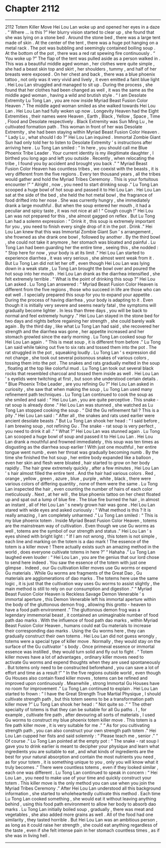 
# Chapter 2112


---

2112 Totem Killer Move Hei Lou Lan woke up and opened her eyes in a daze .
“ Where … is this ?” Her blurry vision started to clear up , she found that she was lying on a stone bed .
Around the stone bed , there was a large tent made of skin .
At the center of the tent , there was a huge pot hanging on a metal rack .
The pot was bubbling and seemingly contained boiling soup . At the bottom of the pot , there was a red rat spewing fire continuously .
“ You woke up ?” The flap of the tent was pulled aside as a person walked in .
This was a beautiful middle aged woman , her clothes were quite simple , she had a beast skin top and skirt , her shoulders , tummy , and half of her breasts were exposed .
On her chest and back , there was a blue phoenix tattoo , not only was it very vivid and lively , it even emitted a faint blue light .
Hei Lou Lan struggled and managed to sit up .
During the process , she found that her clothes had been changed as well , it was the same as the middle aged woman , having a wild and brutish style .
“ I am Desolate Extremity Lu Tong Lan , you are now inside Myriad Beast Fusion Color Heaven .” The middle aged woman smiled as she walked towards Hei Lou Lan .
Hei Lou Lan had fully woken up now .
Longevity Heaven had the Eight Extremities , their names were Heaven , Earth , Black , Yellow , Space , Time , Flood and Desolate respectively . Black Extremity was Sun Ming Lu , he cultivated formation path . This woman in front of her was Desolate Extremity , she had been staying within Myriad Beast Fusion Color Heaven .
“ Lady Lu , what should I do ?” Hei Lou Lan inquired . Immortal Zombie Giant Sun had only told her to listen to Desolate Extremity ’ s instructions after arriving here .
Lu Tong Lan smiled : “ In here , you should call me Blue Phoenix Tribe Leader . Your current identity is my illegitimate daughter , I birthed you long ago and left you outside . Recently , when relocating the tribe , I found you by accident and brought you back .”
“ Myriad Beast Fusion Color Heaven has countless tribes , we coexist with the beasts , it is very different from the five regions . Every ten thousand years , all the tribes would gather and hold the Myriad Tribes Ceremony . This is your fortuitous encounter !”
“ Alright , now , you need to start drinking soup .”
Lu Tong Lan scooped a huge bowl of hot soup and passed it to Hei Lou Lan .
Hei Lou Lan sat at the side of the bed , she held the hot metal bowl , the fragrance of food drifted into her nose .
She was currently hungry , she immediately drank a large mouthful .
But when the soup entered her mouth , it had a peculiar and spicy taste , it was not nice at all !
“ Cough cough !” Hei Lou Lan was not prepared for this , she almost gagged on reflex .
But Lu Tong Lan had a solemn expression : “ Drink it , this soup is extremely important for you , you need to finish every single drop of it in the pot . Drink .”
Hei Lou Lan knew that this was Immortal Zombie Giant Sun ’ s arrangement , she frowned as she drank one bowl , followed by another .
By the third bowl , she could not take it anymore , her stomach was bloated and painful .
Lu Tong Lan had been guarding her the entire time , seeing this , she nodded : “ Stop here for now , your body is at its limit .”
Hei Lou Lan started to experience diarrhea , it was very serious , she almost went weak from it .
But Lu Tong Lan did not let her off , even though Hei Lou Lan was lying down in a weak state , Lu Tong Lan brought the bowl over and poured the hot soup into her mouth .
Hei Lou Lan drank as the diarrhea intensified , she felt extremely terrible .
“ What is the point of drinking this soup ?” Hei Lou Lan asked .
Lu Tong Lan answered : “ Myriad Beast Fusion Color Heaven is different from the five regions , those who succeed in life are those who can eat well . I specially prepared this soup for you to expand your appetite . During the process of having diarrhea , your body is adapting to it . Even though it is initially very severe and seems nearly fatal , the symptoms will gradually become lighter . In less than three days , you will be back to normal and feel extremely hungry .”
Hei Lou Lan stayed in the stone bed for two days and nights before regaining her strength , she could barely walk again .
By the third day , like what Lu Tong Lan had said , she recovered her strength and the diarrhea was gone , her appetite increased and her stomach growled since the early morning .
Lu Tong Lan cooked soup for Hei Lou Lan again .
“ This is meat soup , it is different from before .” Lu Tong Lan said while taking out five to six rats and tossed them into the pot .
The rat struggled in the pot , squeaking loudly .
Lu Tong Lan ’ s expression did not change , she took out several poisonous snakes of various colors , tossing them into the pot .
The snakes and rats gradually melted in the soup , floating at the top like colorful mud .
Lu Tong Lan took out several black rocks that resembled charcoal and tossed them inside as well .
Hei Lou Lan ’ s eyelids were twitching at first , but soon she understood certain details .
“ Blue Phoenix Tribe Leader , are you refining Gu ?” Hei Lou Lan asked in curiosity , she saw that when making the soup , Lu Tong Lan used many refinement path techniques .
Lu Tong Lan continued to cook the soup as she smiled and said : “ Hei Lou Lan , you are quite perceptive . This snake - rat soup is already done .”
Hei Lou Lan was stunned , she watched as Lu Tong Lan stopped cooking the soup .
“ Did the Gu refinement fail ? This is a pity .” Hei Lou Lan said : “ After all , the snakes and rats used earlier were ancient desolate beasts .”
But Lu Tong Lan shook her head : “ I said before , I am brewing soup , not refining Gu . The snake - rat soup is very perfect , you need to drink it all .”
“ What ?” Hei Lou Lan was stunned again .
Lu Tong Lan scooped a huge bowl of soup and passed it to Hei Lou Lan .
Hei Lou Lan drank a mouthful and frowned immediately , this soup was ten times as disgusting as the diarrhea soup earlier ! With just one mouthful , her entire tongue went numb , even her throat was gradually becoming numb .
By the time she finished the hot soup , her entire body expanded like a balloon , even her skin and flesh were bloated , hair started to grow on her body rapidly .
The hair grew extremely quickly , after a few minutes , Hei Lou Lan ’ s hair almost filled the entire tent .
And the hair had various colors .
Red , orange , yellow , green , azure , blue , purple , white , black , there were various colors of differing quantity , none of them were the same .
Lu Tong Lan inspected the hair , even counting the number of hairs of each color meticulously .
Next , at her will , the blue phoenix tattoo on her chest floated up and spat out a lump of blue fire .
The blue fire burned the hair , in almost an instant , all of Hei Lou Lan ’ s newly grown hair was gone .
Hei Lou Lan stared with wide eyes and asked curiously : “ What method is this ? It is really amazing , I am completely unharmed .”
Lu Tong Lan smiled : “ This is my blue phoenix totem . Inside Myriad Beast Fusion Color Heaven , totems are the mainstream way of cultivation . Even though we use Gu worms as well , totems are the symbol of our strength and status .”
Hei Lou Lan ’ s eyes shined with bright light : “ If I am not wrong , this totem is not simple , each line and marking on the totem is a dao mark ! The essence of the totem is a killer move ! There actually exists such an amazing method in the world , does everyone cultivate totems in here ?”
“ Hahaha .” Lu Tong Lan laughed even louder : “ Hei Lou Lan , you are the genius that our lord chose to send here indeed . You saw the essence of the totem with just one glimpse . Indeed , our Gu cultivation killer moves use Gu worms or expend Gu materials . While Gu worms are fragments of the Great Dao , Gu materials are agglomerations of dao marks . The totems here use the same logic , it is just that the cultivation way uses Gu worms to assist slightly , the main method is still to rely on our consumption and digestion .”
“ Myriad Beast Fusion Color Heaven is Reckless Savage Demon Venerable ’ s immortal aperture , this Demon Venerable left his immortal aperture within the body of the gluttonous demon frog , allowing this grotto - heaven to have a food path environment .”
The gluttonous demon frog was a legendary immemorial beast , it contained an unimaginable number of food path dao marks .
With the influence of food path dao marks , within Myriad Beast Fusion Color Heaven , humans could eat Gu materials to increase their corresponding dao marks . Using the Gu worms here , they can gradually construct their own totems .
Hei Lou Lan did not guess wrongly , totems were a special type of killer move . Normally , they would stay on the surface of the Gu cultivator ’ s body . Once primeval essence or immortal essence was instilled , they would turn solid and fly out to fight .
“ Totem killer moves have a lot of advantages , ordinary killer moves need to activate Gu worms and expend thoughts when they are used spontaneously . But totems only need to be constructed beforehand , you can save a lot of effort and time as a result !”
“ In the five regions outside world , even though Gu Houses also contain fixed killer moves , totems can be refined and improved upon continuously . Meanwhile , strong Immortal Gu Houses have no room for improvement .” Lu Tong Lan continued to explain .
Hei Lou Lan started to frown : “ I have the Great Strength True Martial Physique , I should cultivate strength path , but this totem seems to be a transformation path killer move ?”
Lu Tong Lan shook her head : “ Not quite so .”
“ The other specialty of totems is that they can be suitable for all Gu paths . I , for example , cultivate fire path , after devouring all sorts of materials , I used Gu worms to construct my blue phoenix totem killer move . This totem is a fire path killer move , it is very suitable for me .”
“ As for you cultivating strength path , you can also construct your own strength path totem .”
Hei Lou Lan cupped her fists and said solemnly : “ Please teach me , senior .”
“ Of course .” Lu Tong Lan pointed at the empty pot : “ The snake - rat soup I gave you to drink earlier is meant to decipher your physique and learn what ingredients you are suitable to eat , and what kinds of ingredients are the best for your natural absorption and contain the most nutrients you need , as for your totem , it is something unique to you , only you will know what it truly becomes .”
There were countless totems , even if they looked similar , each one was different .
Lu Tong Lan continued to speak in concern : “ Hei Lou Lan , you need to make use of your time and quickly construct your totem . This killer move is the only method you can use when you join the Myriad Tribes Ceremony .”
After Hei Lou Lan understood all this background information , she started to wholeheartedly cultivate this method .
Each time Lu Tong Lan cooked something , she would eat it without leaving anything behind , using this food path environment to allow her body to absorb dao marks .
Lu Tong Lan initially boiled soup , gradually , there was meat and vegetables , she also added more grains as well .
All of the food had one similarity , they tasted horrible .
But Hei Lou Lan was an ambitious person , as long as it could raise her strength , she could eat anything regardless of the taste , even if she felt intense pain in her stomach countless times , as if she was in living hell .

---

